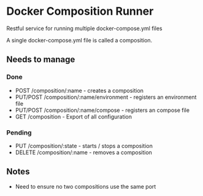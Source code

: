 # Docker Composition Runner

Restful service for running multiple docker-compose.yml files

A single docker-compose.yml file is called a composition.

## Needs to manage

### Done

 * POST /composition/:name - creates a composition
 * PUT/POST /composition/:name/environment - registers an environment file
 * PUT/POST /composition/:name/compose - registers an compose file
 * GET /composition - Export of all configuration

### Pending

 * PUT /composition/:state - starts / stops a composition
 * DELETE /composition/:name - removes a composition

## Notes

 * Need to ensure no two compositions use the same port
